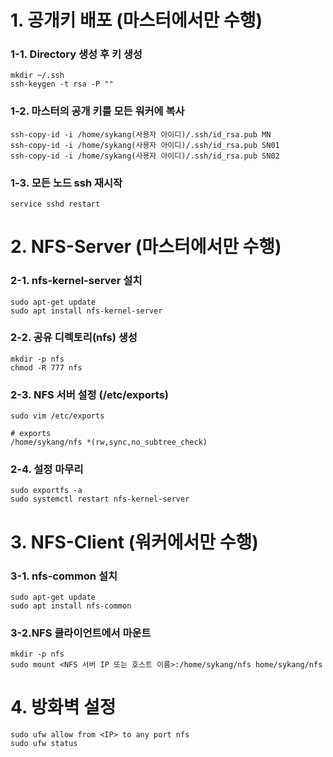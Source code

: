 # 1. 공개키 배포 (마스터에서만 수행)
### 1-1. Directory 생성 후 키 생성

    mkdir ~/.ssh
    ssh-keygen -t rsa -P ""

### 1-2. 마스터의 공개 키를 모든 워커에 복사

    ssh-copy-id -i /home/sykang(사용자 아이디)/.ssh/id_rsa.pub MN
    ssh-copy-id -i /home/sykang(사용자 아이디)/.ssh/id_rsa.pub SN01
    ssh-copy-id -i /home/sykang(사용자 아이디)/.ssh/id_rsa.pub SN02 

### 1-3. 모든 노드 ssh 재시작

    service sshd restart

# 2. NFS-Server (마스터에서만 수행)
### 2-1. nfs-kernel-server 설치
    sudo apt-get update
    sudo apt install nfs-kernel-server

### 2-2. 공유 디렉토리(nfs) 생성

    mkdir -p nfs
    chmod -R 777 nfs

### 2-3. NFS 서버 설정 (/etc/exports)

    sudo vim /etc/exports

    # exports
    /home/sykang/nfs *(rw,sync,no_subtree_check)

### 2-4. 설정 마무리

    sudo exportfs -a
    sudo systemctl restart nfs-kernel-server

# 3. NFS-Client (워커에서만 수행)
### 3-1. nfs-common 설치
    sudo apt-get update
    sudo apt install nfs-common

### 3-2.NFS 클라이언트에서 마운트

    mkdir -p nfs
    sudo mount <NFS 서버 IP 또는 호스트 이름>:/home/sykang/nfs home/sykang/nfs

# 4. 방화벽 설정

    sudo ufw allow from <IP> to any port nfs
    sudo ufw status
    
